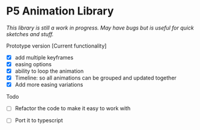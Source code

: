 # P5 Animation Library
*This library is still a work in progress. May have bugs but is useful for quick sketches and stuff.*

Prototype version [Current functionality]

- [x] add multiple keyframes
- [x] easing options
- [x] ability to loop the animation
- [x] Timeline: so all animations can be grouped and updated together
- [x] Add more easing variations

Todo

- [ ] Refactor the code to make it easy to work with
- [ ] Port it to typescript

